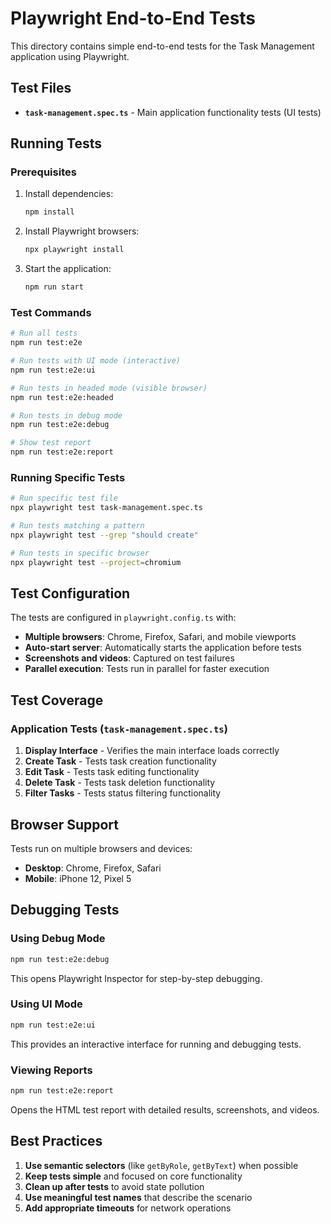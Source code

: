# Playwright End-to-End Tests

This directory contains simple end-to-end tests for the Task Management application using Playwright.

## Test Files

- **`task-management.spec.ts`** - Main application functionality tests (UI tests)

## Running Tests

### Prerequisites

1. Install dependencies:

   ```bash
   npm install
   ```

2. Install Playwright browsers:

   ```bash
   npx playwright install
   ```

3. Start the application:
   ```bash
   npm run start
   ```

### Test Commands

```bash
# Run all tests
npm run test:e2e

# Run tests with UI mode (interactive)
npm run test:e2e:ui

# Run tests in headed mode (visible browser)
npm run test:e2e:headed

# Run tests in debug mode
npm run test:e2e:debug

# Show test report
npm run test:e2e:report
```

### Running Specific Tests

```bash
# Run specific test file
npx playwright test task-management.spec.ts

# Run tests matching a pattern
npx playwright test --grep "should create"

# Run tests in specific browser
npx playwright test --project=chromium
```

## Test Configuration

The tests are configured in `playwright.config.ts` with:

- **Multiple browsers**: Chrome, Firefox, Safari, and mobile viewports
- **Auto-start server**: Automatically starts the application before tests
- **Screenshots and videos**: Captured on test failures
- **Parallel execution**: Tests run in parallel for faster execution

## Test Coverage

### Application Tests (`task-management.spec.ts`)

1. **Display Interface** - Verifies the main interface loads correctly
2. **Create Task** - Tests task creation functionality
3. **Edit Task** - Tests task editing functionality
4. **Delete Task** - Tests task deletion functionality
5. **Filter Tasks** - Tests status filtering functionality



## Browser Support

Tests run on multiple browsers and devices:

- **Desktop**: Chrome, Firefox, Safari
- **Mobile**: iPhone 12, Pixel 5

## Debugging Tests

### Using Debug Mode

```bash
npm run test:e2e:debug
```

This opens Playwright Inspector for step-by-step debugging.

### Using UI Mode

```bash
npm run test:e2e:ui
```

This provides an interactive interface for running and debugging tests.

### Viewing Reports

```bash
npm run test:e2e:report
```

Opens the HTML test report with detailed results, screenshots, and videos.

## Best Practices

1. **Use semantic selectors** (like `getByRole`, `getByText`) when possible
2. **Keep tests simple** and focused on core functionality
3. **Clean up after tests** to avoid state pollution
4. **Use meaningful test names** that describe the scenario
5. **Add appropriate timeouts** for network operations
